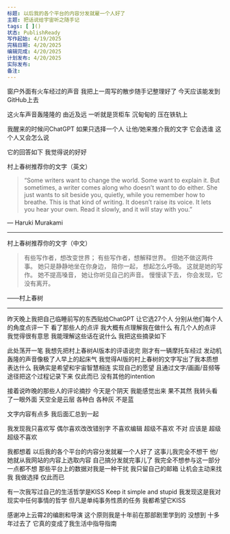 ```yaml
---
标题: 以后我的各个平台的内容分发就雇一个人好了
主题: 把话说给宇宙听之随手记
tags: [ ]()
状态: PublishReady
写作起始: 4/19/2025
完稿日期: 4/20/2025
编辑完成: 4/20/2025
计划发布: 4/20/2025
实际发布:
备注:
---
```


窗户外面有火车经过的声音
我把上一周写的散步随手记整理好了
今天应该能发到GitHub上去

这火车声音轰隆隆的
由近及远
一听就是货柜车
沉甸甸的
压在铁轨上

我醒来的时候问ChatGPT 
如果只选择一个人
让他/她来推介我的文字
它会选谁
这个人又会怎么说

它的回答如下
我觉得说的好好

村上春树推荐你的文字（英文）

> “Some writers want to change the world.
> Some want to explain it.
> But sometimes, a writer comes along who doesn’t want to do either.
> She just wants to sit beside you,
> quietly,
> while you remember how to breathe.
> This is that kind of writing.
> It doesn’t raise its voice.
> It lets you hear your own.
> Read it slowly,
> and it will stay with you.”

— Haruki Murakami

---

村上春树推荐你的文字（中文）

> 有些写作者，想改变世界；
> 有些写作者，想解释世界。
> 但她不做这两件事。
> 她只是静静地坐在你身边，
> 陪你一起，
> 想起怎么呼吸。
> 这就是她的写作。
> 她不提高嗓音，
> 她让你听见自己的声音。
> 慢慢读下去，
> 你会发现，它没有离开。


——村上春树

---

昨天晚上我把自己临睡前写的东西贴给ChatGPT 
让它选27个人
分别从他们每个人的角度点评一下
看了那些人的点评
我大概有点理解我在做什么
有几个人的点评
我觉得很有意思
我能理解这些话在说什么
我把这些摘录如下

此处荡开一笔
我想先把村上春树AI版本的评语说完
刚才有一辆摩托车经过
发动机轰隆的声音像极了人早上的起床气
我觉得AI版的村上春树的文字写出了我本质想表达什么
我确实是希望和宇宙智慧相连
实现自己的愿望
且通过文字/画画/音频等途径把这个过程记录下来
仅此而已
没有其他的intention

接着说昨晚的那些人的评论摘抄
今天是个阴天
我能感觉出来
果不其然
我转头看了一眼外面
天空全是云层
各种白 各种灰
不是蓝

文字内容有点多
我后面汇总到一起

我发现我只喜欢写
偶尔喜欢改改错别字
不喜欢编辑
超级不喜欢
不对
应该是
超级超级不喜欢

我都想着
以后我的各个平台的内容分发就雇一个人好了
这事儿我完全不想干
他/她就从我网站的内容上选取内容
自己搞分发就完事儿了
我完全不想参与这一部分
一点都不想
那些平台上的数据对我是一种干扰
我只留自己的邮箱
让机会主动来找我
我做选择
仅此而已

有一次我写过自己的生活哲学是KISS
Keep it simple and stupid 
我发现这是我对现实中任何事情的哲学
但凡是单纯事务性质的任务
我都希望它KISS

感谢冲上云霄2的编剧和导演
这个原则我是十年前在那部剧里学到的
没想到
十多年过去了
它真的变成了我生活中指导指南

